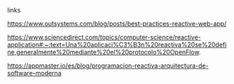  links

https://www.outsystems.com/blog/posts/best-practices-reactive-web-app/

https://www.sciencedirect.com/topics/computer-science/reactive-application#:~:text=Una%20aplicaci%C3%B3n%20reactiva%20se%20define,generalmente%20mediante%20el%20protocolo%20OpenFlow.

https://appmaster.io/es/blog/programacion-reactiva-arquitectura-de-software-moderna
